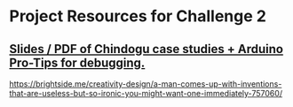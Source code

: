# Project Resources for Challenge 2
## [Slides / PDF of Chindogu case studies + Arduino Pro-Tips for debugging.](week6_sem2.pdf)
https://brightside.me/creativity-design/a-man-comes-up-with-inventions-that-are-useless-but-so-ironic-you-might-want-one-immediately-757060/

